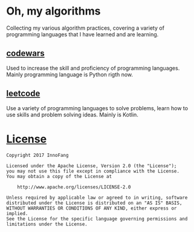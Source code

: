 # Oh, my algorithms
 
 Collecting my various algorithm practices, covering a variety of programming languages that I have learned and are learning.

## [codewars](https://github.com/InnoFang/oh-my-algorithms/tree/master/codewars/)

Used to increase the skill and proficiency of programming languages. Mainly  programming language is Python rigth now.

## [leetcode](https://github.com/InnoFang/oh-my-algorithms/tree/master/leetcode)

Use a variety of programming languages to solve problems, learn how to use skills and problem solving ideas. Mainly is Kotlin.


# [License](https://github.com/InnoFang/Algorithms/blob/master/LICENSE)


    Copyright 2017 InnoFang
  
    Licensed under the Apache License, Version 2.0 (the "License");
    you may not use this file except in compliance with the License.
    You may obtain a copy of the License at
 
        http://www.apache.org/licenses/LICENSE-2.0
 
    Unless required by applicable law or agreed to in writing, software
    distributed under the License is distributed on an "AS IS" BASIS,
    WITHOUT WARRANTIES OR CONDITIONS OF ANY KIND, either express or implied.
    See the License for the specific language governing permissions and
    limitations under the License.